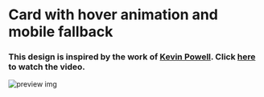 # Card with hover animation and mobile fallback

### This design is inspired by the work of [Kevin Powell](https://www.youtube.com/@KevinPowell). Click [here](https://youtu.be/5DEq5cWNYt8) to watch the video.

![preview img](/preview.gif)
